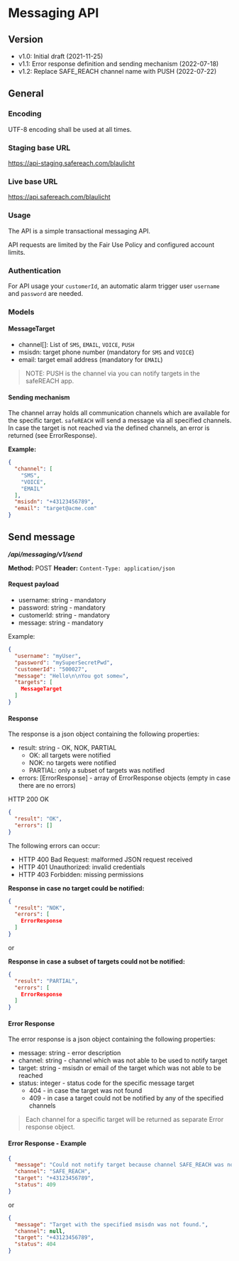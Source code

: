 # Messaging API

## Version

- v1.0: Initial draft (2021-11-25)
- v1.1: Error response definition and sending mechanism (2022-07-18)
- v1.2: Replace SAFE_REACH channel name with PUSH (2022-07-22)

## General

### Encoding

UTF-8 encoding shall be used at all times.

### Staging base URL

https://api-staging.safereach.com/blaulicht

### Live base URL

https://api.safereach.com/blaulicht

### Usage

The API is a simple transactional messaging API.

API requests are limited by the Fair Use Policy and configured account limits.

### Authentication

For API usage your `customerId`, an automatic alarm trigger user `username` and `password` are needed.

### Models

#### MessageTarget

- channel[]: List of `SMS`, `EMAIL`, `VOICE`, `PUSH`
- msisdn: target phone number (mandatory for `SMS` and `VOICE`)
- email: target email address (mandatory for `EMAIL`)

> NOTE: PUSH is the channel via you can notify targets in the safeREACH app.

#### Sending mechanism

The channel array holds all communication channels which are available for the specific target. `safeREACH` will
send a message via all specified channels. In case the target is not reached via the defined channels, an error
is returned (see ErrorResponse).

**Example:**

```json
{
  "channel": [
    "SMS",
    "VOICE",
    "EMAIL"
  ],
  "msisdn": "+43123456789",
  "email": "target@acme.com"
}
```

## Send message

_**/api/messaging/v1/send**_

**Method:** POST
**Header:** `Content-Type: application/json`

#### Request payload

- username: string - mandatory
- password: string - mandatory
- customerId: string - mandatory
- message: string - mandatory

Example:

```json
{
  "username": "myUser",
  "password": "mySuperSecretPwd",
  "customerId": "500027",
  "message": "Hello\n\nYou got some✉️",
  "targets": [
    MessageTarget
  ]
}
```

#### Response

The response is a json object containing the following properties:

- result: string - OK, NOK, PARTIAL
  - OK: all targets were notified
  - NOK: no targets were notified
  - PARTIAL: only a subset of targets was notified
- errors: [ErrorResponse] - array of ErrorResponse objects (empty in case there are no errors)

HTTP 200 OK

```json
{
  "result": "OK",
  "errors": []
}
```

The following errors can occur:

- HTTP 400 Bad Request: malformed JSON request received
- HTTP 401 Unauthorized: invalid credentials
- HTTP 403 Forbidden: missing permissions

**Response in case no target could be notified:**
```json
{
  "result": "NOK",
  "errors": [
    ErrorResponse
  ]
}
```

or

**Response in case a subset of targets could not be notified:**
```json
{
  "result": "PARTIAL",
  "errors": [
    ErrorResponse
  ]
}
```

#### Error Response

The error response is a json object containing the following properties:

- message: string - error description
- channel: string - channel which was not able to be used to notify target
- target: string - msisdn or email of the target which was not able to be reached
- status: integer - status code for the specific message target
  - 404 - in case the target was not found
  - 409 - in case a target could not be notified by any of the specified channels

> Each channel for a specific target will be returned as separate Error response object.

#### Error Response - Example

```json
{
  "message": "Could not notify target because channel SAFE_REACH was not defined for msisdn.",
  "channel": "SAFE_REACH",
  "target": "+43123456789",
  "status": 409
}
```

or 

```json
{
  "message": "Target with the specified msisdn was not found.",
  "channel": null,
  "target": "+43123456789",
  "status": 404
}
```
